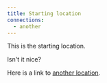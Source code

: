 ```yaml
---
title: Starting location
connections:
  - another
---
```


This is the starting location.

Isn't it nice?

Here is a link to [another location](?move=another).
